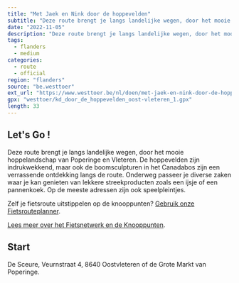```yaml
---
title: "Met Jaek en Nink door de hoppevelden"
subtitle: "Deze route brengt je langs landelijke wegen, door het mooie hoppelandschap van Poperinge en Vleteren"
date: "2022-11-05"
description: "Deze route brengt je langs landelijke wegen, door het mooie hoppelandschap van Poperinge en Vleteren" 
tags:
  - flanders
  - medium
categories: 
  - route
  - official
region: "flanders"
source: "be.westtoer"
ext_url: "https://www.westtoer.be/nl/doen/met-jaek-en-nink-door-de-hoppevelden"
gpx: "westtoer/kd_door_de_hoppevelden_oost-vleteren_1.gpx"
length: 33
---
```


## Let's Go !

Deze route brengt je langs landelijke wegen, door het mooie hoppelandschap van Poperinge en Vleteren. De hoppevelden zijn indrukwekkend, maar ook de boomsculpturen in het Canadabos zijn een verrassende ontdekking langs de route. Onderweg passeer je diverse zaken waar je kan genieten van lekkere streekproducten zoals een ijsje of een pannenkoek. Op de meeste adressen zijn ook speelpleintjes.

Zelf je fietsroute uitstippelen op de knooppunten? [Gebruik onze Fietsrouteplanner](http://www.westtoer.be/nl/fietsrouteplanner).

[Lees meer over het Fietsnetwerk en de Knooppunten](http://www.westtoer.be/nl/inspiratie/fietsnetwerk).

## Start 

De Sceure,  Veurnstraat 4, 8640 Oostvleteren of de Grote Markt van Poperinge. 


